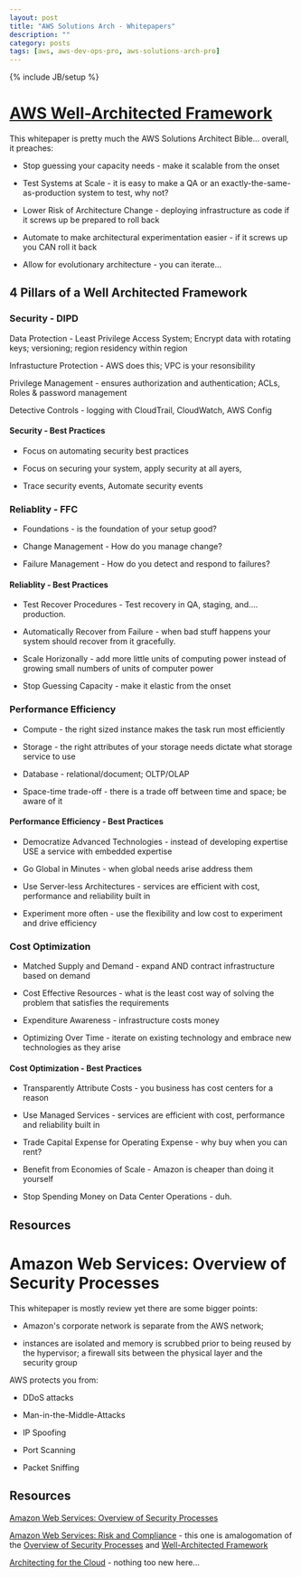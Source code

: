 ```yaml
---
layout: post
title: "AWS Solutions Arch - Whitepapers"
description: ""
category: posts
tags: [aws, aws-dev-ops-pro, aws-solutions-arch-pro]
---
```

{% include JB/setup %}

# [AWS Well-Architected Framework](https://d0.awsstatic.com/whitepapers/architecture/AWS_Well-Architected_Framework.pdf)

This whitepaper is pretty much the AWS Solutions Architect Bible... overall, it preaches:

* Stop guessing your capacity needs - make it scalable from the onset

* Test Systems at Scale - it is easy to make a QA or an exactly-the-same-as-production system to test, why not?

* Lower Risk of Architecture Change - deploying infrastructure as code if it screws up be prepared to roll back

* Automate to make architectural experimentation easier - if it screws up you CAN roll it back

* Allow for evolutionary architecture - you can iterate...

## 4 Pillars of a Well Architected Framework

### Security - DIPD

Data Protection - Least Privilege Access System; Encrypt data with rotating keys; versioning; region residency within region

Infrastucture Protection - AWS does this; VPC is your resonsibility

Privilege Management - ensures authorization and authentication; ACLs, Roles & password management

Detective Controls - logging with CloudTrail, CloudWatch, AWS Config

#### Security - Best Practices

- Focus on automating security best practices

- Focus on securing your system, apply security at all ayers, 

- Trace security events, Automate security events

### Reliablity - FFC

* Foundations - is the foundation of your setup good?

* Change Management - How do you manage change?

* Failure Management - How do you detect and respond to failures?

#### Reliablity - Best Practices

- Test Recover Procedures - Test recovery in QA, staging, and.... production. 

- Automatically Recover from Failure - when bad stuff happens your system should recover from it gracefully.

- Scale Horizonally - add more little units of computing power instead of growing small numbers of units of computer power

- Stop Guessing Capacity - make it elastic from the onset

### Performance Efficiency

* Compute - the right sized instance makes the task run most efficiently

* Storage - the right attributes of your storage needs dictate what storage service to use

* Database - relational/document; OLTP/OLAP

* Space-time trade-off - there is a trade off between time and space; be aware of it


#### Performance Efficiency - Best Practices

* Democratize Advanced Technologies - instead of developing expertise USE a service with embedded expertise

* Go Global in Minutes - when global needs arise address them

* Use Server-less Architectures - services are efficient with cost, performance and reliability built in

* Experiment more often - use the flexibility and low cost to experiment and drive efficiency

### Cost Optimization

- Matched Supply and Demand - expand AND contract infrastructure based on demand

- Cost Effective Resources - what is the least cost way of solving the problem that satisfies the requirements

- Expenditure Awareness - infrastructure costs money

- Optimizing Over Time - iterate on existing technology and embrace new technologies as they arise


#### Cost Optimization - Best Practices

* Transparently Attribute Costs - you business has cost centers for a reason

* Use Managed Services - services are efficient with cost, performance and reliability built in

* Trade Capital Expense for Operating Expense - why buy when you can rent?

* Benefit from Economies of Scale - Amazon is cheaper than doing it yourself

* Stop Spending Money on Data Center Operations - duh.

## Resources



# Amazon Web Services: Overview of Security Processes
This whitepaper is mostly review yet there are some bigger points:

- Amazon's corporate network is separate from the AWS network; 

- instances are isolated and memory is scrubbed prior to being reused by the hypervisor; a firewall sits between the physical layer and the security group

AWS protects you from:

- DDoS attacks 

- Man-in-the-Middle-Attacks

- IP Spoofing

- Port Scanning

- Packet Sniffing

## Resources
[Amazon Web Services: Overview of Security Processes](https://d0.awsstatic.com/whitepapers/aws-security-whitepaper.pdf)

[Amazon Web Services: Risk and Compliance](https://d0.awsstatic.com/whitepapers/compliance/AWS_Risk_and_Compliance_Whitepaper.pdf) - this one is amalogomation of the [Overview of Security Processes](https://d0.awsstatic.com/whitepapers/aws-security-whitepaper.pdf) and [Well-Architected Framework](https://d0.awsstatic.com/whitepapers/architecture/AWS_Well-Architected_Framework.pdf)

[Architecting for the Cloud](https://d0.awsstatic.com/whitepapers/AWS_Cloud_Best_Practices.pdf) - nothing too new here...



